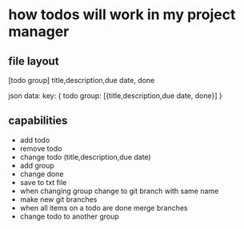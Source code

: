 # how todos will work in my project manager

## file layout

[todo group]
title,description,due date, done

json data:
key: 
{ todo group: [{title,description,due date, done}] }

## capabilities
- add todo
- remove todo
- change todo (title,description,due date)
- add group
- change done
- save to txt file
- when changing group change to git branch with same name
- make new git branches
- when all items on a todo are done merge branches
- change todo to another group

